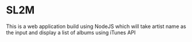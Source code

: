 # SL2M
This is a web application build using NodeJS which will take artist name as the input and display a list of albums using iTunes API 
